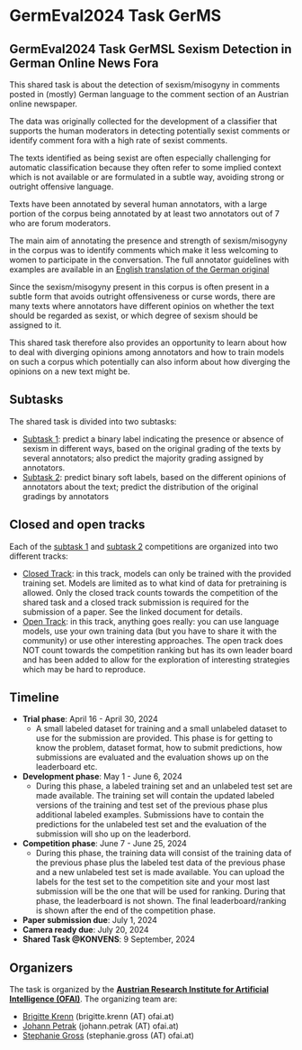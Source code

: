 # GermEval2024 Task GerMS

## GermEval2024 Task GerMSL Sexism Detection in German Online News Fora

This shared task is about the detection of sexism/misogyny in comments
posted in (mostly) German language to the comment section of an Austrian
online newspaper. 

The data was originally collected for the development of a classifier 
that supports the human moderators in detecting potentially sexist 
comments or identify comment fora with a high rate of sexist comments.

The texts identified as being sexist are often especially challenging
for automatic classification because they often refer to some implied 
context which is not available or are formulated in a subtle way, avoiding
strong or outright offensive language. 

Texts have been annotated by several human annotators, with a large portion
of the corpus being annotated by at least two annotators out of 7 who 
are forum moderators. 

The main aim of annotating the presence and strength of sexism/misogyny in 
the corpus was to identify comments which make it less welcoming to 
women to participate in the conversation. 
The full annotator guidelines with examples are available in an 
[English translation of the German original](guidelines.pdf)

Since the sexism/misogyny present in this corpus is often present in 
a subtle form that avoids outright offensiveness or curse words, 
there are many texts where annotators have different opinios on whether
the text should be regarded as sexist, or which degree of sexism should
be assigned to it. 

This shared task therefore also provides an opportunity to learn about
how to deal with diverging opinions among annotators and how to train 
models on such a corpus which potentially can also inform about how 
diverging the opinions on a new text might be. 

## Subtasks

The shared task is divided into two subtasks:

* [Subtask 1](subtask1.md): predict a binary label indicating the presence or absence of sexism in different ways, based on the original grading of the texts by several annotators; also predict the majority grading assigned by annotators. 
* [Subtask 2](subtask2.md): predict binary soft labels, based on the different opinions of annotators about the text; predict the distribution of the original gradings by annotators

## Closed and open tracks

Each of the [subtask 1](subtask1.html) and [subtask 2](subtask2.md) competitions 
are organized into two different tracks:

* [Closed Track](closed-track.md): in this track, models can only be trained with the provided training set. Models are limited as to what kind of data for pretraining is allowed. Only the closed track counts towards the competition of the shared task and a closed track submission is required for the submission of a paper. See the linked document for details.
* [Open Track](open-track.md): in this track, anything goes really: you can use language models, use your own training data (but you have to share it with the community) or use other interesting approaches. The open track does NOT count towards the competition ranking but has its own leader board and has been added to allow for the exploration of interesting strategies which may be hard to reproduce. 

 
## Timeline

* **Trial phase**:  April 16 - April 30, 2024
  * A small labeled dataset for training and a small unlabeled dataset to use for the submission are provided. This phase is for getting to know the 
    problem, dataset format, how to submit predictions, how submissions are evaluated and the evaluation shows up on the leaderboard etc. 
* **Development phase**: May 1 - June 6, 2024
  * During this phase, a labeled training set and an unlabeled test set are made available. The training set will contain the updated labeled versions of the 
    training and test set of the previous phase plus additional labeled examples. Submissions have to contain the predictions for the unlabeled test set
    and the evaluation of the submission will sho up on the leaderbord. 
* **Competition phase**: June 7 - June 25, 2024
  * During this phase, the training data will consist of the training data of the previous phase plus the labeled test data of the previous phase 
    and a new unlabeled test set is made available. You can upload the labels for 
    the test set to the competition site and your most last submission will be the one that will be used for ranking. During that phase, the leaderboard is not shown. 
    The final leaderboard/ranking is shown after the end of the competition phase. 
* **Paper submission due**: July 1, 2024
* **Camera ready due**: July 20, 2024
* **Shared Task @KONVENS**: 9 September, 2024

## Organizers

The task is organized by the [**Austrian Research Institute for Artificial Intelligence (OFAI)**](https://ofai.at). The organizing team are:

* [Brigitte Krenn](https://www.ofai.at/~brigitte.krenn/) (brigitte.krenn (AT) ofai.at)
* [Johann Petrak](https://johann-petrak.github.io/) (johann.petrak (AT) ofai.at)
* [Stephanie Gross](https://www.ofai.at/~stephanie.gross/) (stephanie.gross (AT) ofai.at)
